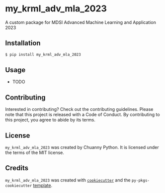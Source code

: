 # my_krml_adv_mla_2023

A custom package for MDSI Advanced Machine Learning and Application 2023

## Installation

```bash
$ pip install my_krml_adv_mla_2023
```

## Usage

- TODO

## Contributing

Interested in contributing? Check out the contributing guidelines. Please note that this project is released with a Code of Conduct. By contributing to this project, you agree to abide by its terms.

## License

`my_krml_adv_mla_2023` was created by Chuanny Python. It is licensed under the terms of the MIT license.

## Credits

`my_krml_adv_mla_2023` was created with [`cookiecutter`](https://cookiecutter.readthedocs.io/en/latest/) and the `py-pkgs-cookiecutter` [template](https://github.com/py-pkgs/py-pkgs-cookiecutter).
